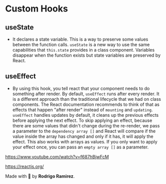 # Custom Hooks

## useState

- It declares a state variable. This is a way to preserve some values between the function calls. `useState` is a new way to use the same capabilities that `this.state` provides in a class component. Variables disappear when the function exists but state variables are preserved by React.

## useEffect

- By using this hook, you tell react that your component needs to do something after render. By default, `useEffect` runs after every render. It is a different approach than the traditional lifecycle that we had on class components. The React documentation recommends to think of that as effects that happen "after render" instead of `mounting` and `updating`. `useEffect` handles updates by default, it cleans up the previous effects before applying the next effect. To skip applying an effect, because there are some values that didn't change during the re-render, we pass a parameter to the `dependency array []` and React will compare if the value inside the array has changed and only if it has, it will apply the effect. This also works with arrays as values. If you only want to apply your effect once, you can pass an `empty array []` as a parameter.

https://www.youtube.com/watch?v=f687hBjwFcM

https://reactjs.org/

Made with 🦔 by **Rodrigo Ramirez**.
